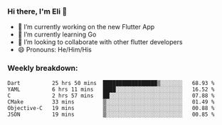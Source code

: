 ### Hi there, I'm Eli 👋
- 🔭 I’m currently working on the new Flutter App
- 🌱 I’m currently learning Go
- 🦄 I’m looking to collaborate with other flutter developers
- 😄 Pronouns: He/Him/His

### Weekly breakdown:
<!--START_SECTION:waka-->

```text
Dart          25 hrs 50 mins  █████████████████▒░░░░░░░   68.93 %
YAML          6 hrs 11 mins   ████░░░░░░░░░░░░░░░░░░░░░   16.52 %
C             2 hrs 57 mins   ██░░░░░░░░░░░░░░░░░░░░░░░   07.88 %
CMake         33 mins         ▒░░░░░░░░░░░░░░░░░░░░░░░░   01.49 %
Objective-C   19 mins         ▒░░░░░░░░░░░░░░░░░░░░░░░░   00.88 %
JSON          19 mins         ▒░░░░░░░░░░░░░░░░░░░░░░░░   00.85 %
```

<!--END_SECTION:waka-->
